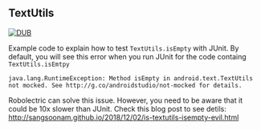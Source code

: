 ## TextUtils

[![DUB](https://img.shields.io/dub/l/vibe-d.svg)]()

Example code to explain how to test `TextUtils.isEmpty` with JUnit. By default, you will see this error when you run JUnit for the code containg `TextUtils.isEmtpy`

```
java.lang.RuntimeException: Method isEmpty in android.text.TextUtils not mocked. See http://g.co/androidstudio/not-mocked for details.
```

Robolectric can solve this issue. However, you need to be aware that it could be 10x slower than JUnit. Check this blog post to see detils: http://sangsoonam.github.io/2018/12/02/is-textutils-isempty-evil.html
